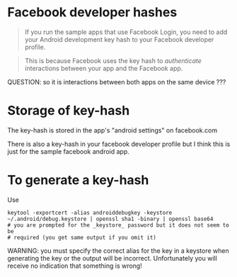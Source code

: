 # Facebook developer hashes

> If you run the sample apps that use Facebook Login, you need to add your
> Android development key hash to your Facebook developer profile.

> This is because Facebook uses the key hash to _authenticate_ interactions
> between your app and the Facebook app.

QUESTION: so it is interactions between both apps on the same device ???

# Storage of key-hash

The key-hash is stored in the app's "android settings" on facebook.com

There is also a key-hash in your facebook developer profile but I think this is
just for the sample facebook android app.


# To generate a key-hash

Use

```
keytool -exportcert -alias androiddebugkey -keystore ~/.android/debug.keystore | openssl sha1 -binary | openssl base64
# you are prompted for the _keystore_ password but it does not seem to be
# required (you get same output if you omit it)
```

WARNING: you must specify the correct alias for the key in a keystore when
generating the key or the output will be incorrect. Unfortunately you will
receive no indication that something is wrong!

